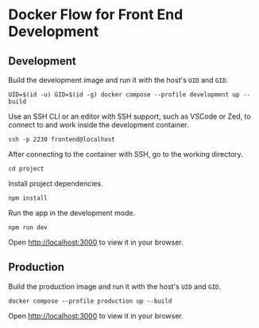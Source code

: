 # Docker Flow for Front End Development

## Development

Build the development image and run it with the host's `UID` and `GID`.

```
UID=$(id -u) GID=$(id -g) docker compose --profile development up --build
```

Use an SSH CLI or an editor with SSH support, such as VSCode or Zed, to connect to and work inside the development container.

```
ssh -p 2230 frontend@localhost
```

After connecting to the container with SSH, go to the working directory.

```
cd project
```

Install project dependencies.

```
npm install
```

Run the app in the development mode.

```
npm run dev
```

Open [http://localhost:3000](http://localhost:3000) to view it in your browser.

## Production

Build the production image and run it with the host's `UID` and `GID`.

```
docker compose --profile production up --build
```

Open [http://localhost:3000](http://localhost:3000) to view it in your browser.
